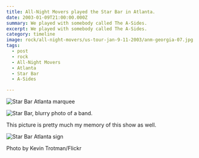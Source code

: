 ```yaml
---
title: All-Night Movers played the Star Bar in Atlanta.
date: 2003-01-09T21:00:00.000Z
summary: We played with somebody called The A-Sides.
excerpt: We played with somebody called The A-Sides.
category: timeline
image: rock/all-night-movers/us-tour-jan-9-11-2003/anm-georgia-07.jpg
tags:
  - post
  - rock
  - All-Night Movers
  - Atlanta
  - Star Bar
  - A-Sides

---
```


![Star Bar Atlanta marquee](/static/img/rock/all-night-movers/us-tour-jan-9-11-2003/anm-georgia-07.jpg "Star Bar Atlanta marquee")

![Star Bar, blurry photo of a band.](/static/img/rock/all-night-movers/us-tour-jan-9-11-2003/anm-georgia-08.jpg "Star Bar, blurry photo of a band.")

This picture is pretty much my memory of this show as well.

![Star Bar Atlanta sign](/static/img/rock/star-bar-sign.jpg "Star Bar Atlanta sign")
<figcaption>Photo by Kevin Trotman/Flickr</figcaption>